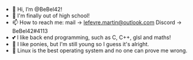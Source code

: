 - 👋 Hi, I’m @BeBel42!
- :school: I'm finally out of high school!
- 📫 How to reach me: mail -> lefevre.martin@outlook.com Discord -> BeBel42#4113
- :two_hearts: I like back end programming, such as C, C++, glsl and maths!
- :horse: I like ponies, but I'm still young so I guess it's alright.
- :penguin: Linux is the best operating system and no one can prove me wrong.

<!---
BeBel42/BeBel42 is a ✨ special ✨ repository because its `README.md` (this file) appears on your GitHub profile.
You can click the Preview link to take a look at your changes.
--->
